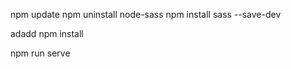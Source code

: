 npm update
npm uninstall node-sass
npm install sass --save-dev


adadd
npm install 


npm run serve
